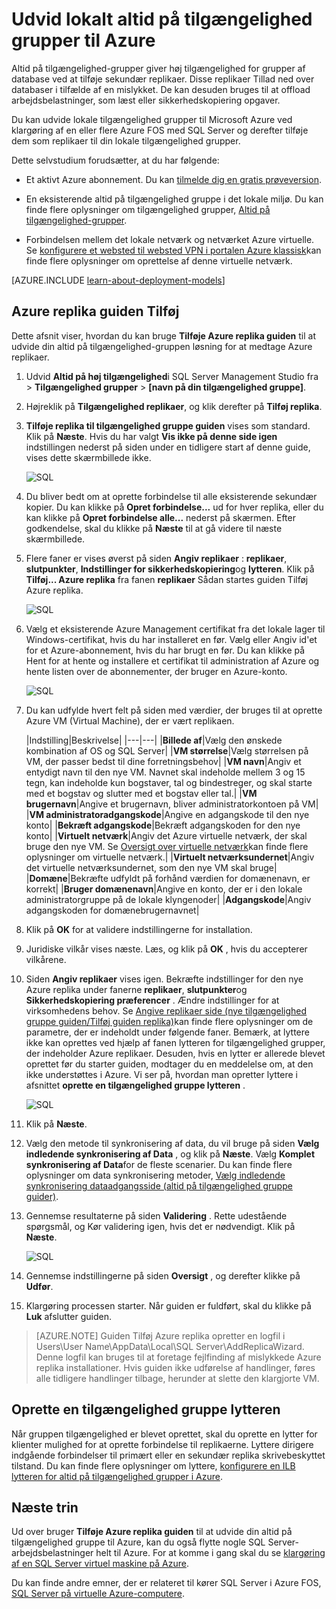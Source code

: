 <properties
    pageTitle="Udvid lokalt altid på tilgængelighed grupper til Azure | Microsoft Azure"
    description="Dette selvstudium bruger ressourcer, der er oprettet med den klassiske implementeringsmodel og beskriver, hvordan du bruger guiden Tilføj replika i SQL Server Management Studio (SSMS) til at tilføje en altid på tilgængelighed-gruppen kopi i Azure."
    services="virtual-machines-windows"
    documentationCenter="na"
    authors="MikeRayMSFT"
    manager="jhubbard"
    editor=""
    tags="azure-service-management"/>

<tags
    ms.service="virtual-machines-windows"
    ms.devlang="na"
    ms.topic="article"
    ms.tgt_pltfrm="vm-windows-sql-server"
    ms.workload="infrastructure-services"
    ms.date="07/12/2016"
    ms.author="MikeRayMSFT" />

# <a name="extend-on-premises-always-on-availability-groups-to-azure"></a>Udvid lokalt altid på tilgængelighed grupper til Azure

Altid på tilgængelighed-grupper giver høj tilgængelighed for grupper af database ved at tilføje sekundær replikaer. Disse replikaer Tillad ned over databaser i tilfælde af en mislykket. De kan desuden bruges til at offload arbejdsbelastninger, som læst eller sikkerhedskopiering opgaver.

Du kan udvide lokale tilgængelighed grupper til Microsoft Azure ved klargøring af en eller flere Azure FOS med SQL Server og derefter tilføje dem som replikaer til din lokale tilgængelighed grupper.

Dette selvstudium forudsætter, at du har følgende:

- Et aktivt Azure abonnement. Du kan [tilmelde dig en gratis prøveversion](https://azure.microsoft.com/pricing/free-trial/).

- En eksisterende altid på tilgængelighed gruppe i det lokale miljø. Du kan finde flere oplysninger om tilgængelighed grupper, [Altid på tilgængelighed-grupper](https://msdn.microsoft.com/library/hh510230.aspx).

- Forbindelsen mellem det lokale netværk og netværket Azure virtuelle. Se [konfigurere et websted til websted VPN i portalen Azure klassisk](../vpn-gateway/vpn-gateway-site-to-site-create.md)kan finde flere oplysninger om oprettelse af denne virtuelle netværk.

[AZURE.INCLUDE [learn-about-deployment-models](../../includes/learn-about-deployment-models-classic-include.md)]

## <a name="add-azure-replica-wizard"></a>Azure replika guiden Tilføj

Dette afsnit viser, hvordan du kan bruge **Tilføje Azure replika guiden** til at udvide din altid på tilgængelighed-gruppen løsning for at medtage Azure replikaer.

1. Udvid **Altid på høj tilgængelighed**i SQL Server Management Studio fra > **Tilgængelighed grupper** > **[navn på din tilgængelighed gruppe]**.

1. Højreklik på **Tilgængelighed replikaer**, og klik derefter på **Tilføj replika**.

1. **Tilføje replika til tilgængelighed gruppe guiden** vises som standard. Klik på **Næste**.  Hvis du har valgt **Vis ikke på denne side igen** indstillingen nederst på siden under en tidligere start af denne guide, vises dette skærmbillede ikke.

    ![SQL](./media/virtual-machines-windows-classic-sql-onprem-availability/IC742861.png)

1. Du bliver bedt om at oprette forbindelse til alle eksisterende sekundær kopier. Du kan klikke på **Opret forbindelse...** ud for hver replika, eller du kan klikke på **Opret forbindelse alle...** nederst på skærmen. Efter godkendelse, skal du klikke på **Næste** til at gå videre til næste skærmbillede.

1. Flere faner er vises øverst på siden **Angiv replikaer** : **replikaer**, **slutpunkter**, **Indstillinger for sikkerhedskopiering**og **lytteren**. Klik på **Tilføj... Azure replika** fra fanen **replikaer** Sådan startes guiden Tilføj Azure replika.

    ![SQL](./media/virtual-machines-windows-classic-sql-onprem-availability/IC742863.png)

1. Vælg et eksisterende Azure Management certifikat fra det lokale lager til Windows-certifikat, hvis du har installeret en før. Vælg eller Angiv id'et for et Azure-abonnement, hvis du har brugt en før. Du kan klikke på Hent for at hente og installere et certifikat til administration af Azure og hente listen over de abonnementer, der bruger en Azure-konto.

    ![SQL](./media/virtual-machines-windows-classic-sql-onprem-availability/IC742864.png)

1. Du kan udfylde hvert felt på siden med værdier, der bruges til at oprette Azure VM (Virtual Machine), der er vært replikaen.

  	|Indstilling|Beskrivelse|
|---|---|
|**Billede af**|Vælg den ønskede kombination af OS og SQL Server|
|**VM størrelse**|Vælg størrelsen på VM, der passer bedst til dine forretningsbehov|
|**VM navn**|Angiv et entydigt navn til den nye VM. Navnet skal indeholde mellem 3 og 15 tegn, kan indeholde kun bogstaver, tal og bindestreger, og skal starte med et bogstav og slutter med et bogstav eller tal.|
|**VM brugernavn**|Angive et brugernavn, bliver administratorkontoen på VM|
|**VM administratoradgangskode**|Angive en adgangskode til den nye konto|
|**Bekræft adgangskode**|Bekræft adgangskoden for den nye konto|
|**Virtuelt netværk**|Angiv det Azure virtuelle netværk, der skal bruge den nye VM. Se [Oversigt over virtuelle netværk](../virtual-network/virtual-networks-overview.md)kan finde flere oplysninger om virtuelle netværk.|
|**Virtuelt netværksundernet**|Angiv det virtuelle netværksundernet, som den nye VM skal bruge|
|**Domæne**|Bekræfte udfyldt på forhånd værdien for domænenavn, er korrekt|
|**Bruger domænenavn**|Angive en konto, der er i den lokale administratorgruppe på de lokale klyngenoder|
|**Adgangskode**|Angiv adgangskoden for domænebrugernavnet|

1. Klik på **OK** for at validere indstillingerne for installation.

1. Juridiske vilkår vises næste. Læs, og klik på **OK** , hvis du accepterer vilkårene.

1. Siden **Angiv replikaer** vises igen. Bekræfte indstillinger for den nye Azure replika under fanerne **replikaer**, **slutpunkter**og **Sikkerhedskopiering præferencer** . Ændre indstillinger for at virksomhedens behov.  Se [Angive replikaer side (nye tilgængelighed gruppe guiden/Tilføj guiden replika)](https://msdn.microsoft.com/library/hh213088.aspx)kan finde flere oplysninger om de parametre, der er indeholdt under følgende faner. Bemærk, at lyttere ikke kan oprettes ved hjælp af fanen lytteren for tilgængelighed grupper, der indeholder Azure replikaer. Desuden, hvis en lytter er allerede blevet oprettet før du starter guiden, modtager du en meddelelse om, at den ikke understøttes i Azure. Vi ser på, hvordan man opretter lyttere i afsnittet **oprette en tilgængelighed gruppe lytteren** .

    ![SQL](./media/virtual-machines-windows-classic-sql-onprem-availability/IC742865.png)

1. Klik på **Næste**.

1. Vælg den metode til synkronisering af data, du vil bruge på siden **Vælg indledende synkronisering af Data** , og klik på **Næste**. Vælg **Komplet synkronisering af Data**for de fleste scenarier. Du kan finde flere oplysninger om data synkronisering metoder, [Vælg indledende synkronisering dataadgangsside (altid på tilgængelighed gruppe guider)](https://msdn.microsoft.com/library/hh231021.aspx).

1. Gennemse resultaterne på siden **Validering** . Rette udestående spørgsmål, og Kør validering igen, hvis det er nødvendigt. Klik på **Næste**.

    ![SQL](./media/virtual-machines-windows-classic-sql-onprem-availability/IC742866.png)

1. Gennemse indstillingerne på siden **Oversigt** , og derefter klikke på **Udfør**.

1. Klargøring processen starter. Når guiden er fuldført, skal du klikke på **Luk** afslutter guiden.

>[AZURE.NOTE] Guiden Tilføj Azure replika opretter en logfil i Users\User Name\AppData\Local\SQL Server\AddReplicaWizard. Denne logfil kan bruges til at foretage fejlfinding af mislykkede Azure replika installationer. Hvis guiden ikke udførelse af handlinger, føres alle tidligere handlinger tilbage, herunder at slette den klargjorte VM.

## <a name="create-an-availability-group-listener"></a>Oprette en tilgængelighed gruppe lytteren

Når gruppen tilgængelighed er blevet oprettet, skal du oprette en lytter for klienter mulighed for at oprette forbindelse til replikaerne. Lyttere dirigere indgående forbindelser til primært eller en sekundær replika skrivebeskyttet tilstand. Du kan finde flere oplysninger om lyttere, [konfigurere en ILB lytteren for altid på tilgængelighed grupper i Azure](virtual-machines-windows-classic-ps-sql-int-listener.md).

## <a name="next-steps"></a>Næste trin

Ud over bruger **Tilføje Azure replika guiden** til at udvide din altid på tilgængelighed gruppe til Azure, kan du også flytte nogle SQL Server-arbejdsbelastninger helt til Azure. For at komme i gang skal du se [klargøring af en SQL Server virtuel maskine på Azure](virtual-machines-windows-portal-sql-server-provision.md).

Du kan finde andre emner, der er relateret til kører SQL Server i Azure FOS, [SQL Server på virtuelle Azure-computere](virtual-machines-windows-sql-server-iaas-overview.md).
